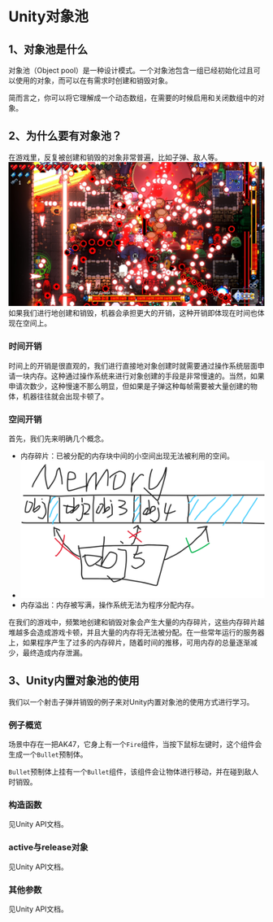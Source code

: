 # Unity对象池
## 1、对象池是什么
对象池（Object pool）是一种设计模式。一个对象池包含一组已经初始化过且可以使用的对象，而可以在有需求时创建和销毁对象。

简而言之，你可以将它理解成一个动态数组，在需要的时候启用和关闭数组中的对象。
## 2、为什么要有对象池？
在游戏里，反复被创建和销毁的对象非常普遍，比如子弹、敌人等。
![alt text](etg.jpg)
如果我们进行地创建和销毁，机器会承担更大的开销，这种开销即体现在时间也体现在空间上。
### 时间开销
时间上的开销是很直观的，我们进行直接地对象创建时就需要通过操作系统层面申请一块内存。这种通过操作系统来进行对象创建的手段是非常慢速的。当然，如果申请次数少，这种慢速不那么明显，但如果是子弹这种每帧需要被大量创建的物体，机器往往就会出现卡顿了。
### 空间开销
首先，我们先来明确几个概念。
- 内存碎片：已被分配的内存块中间的小空间出现无法被利用的空间。
- ![alt text](memory-fragmentation.png)
- 内存溢出：内存被写满，操作系统无法为程序分配内存。

在我们的游戏中，频繁地创建和销毁对象会产生大量的内存碎片，这些内存碎片越堆越多会造成游戏卡顿，并且大量的内存将无法被分配。在一些常年运行的服务器上，如果程序产生了过多的内存碎片，随着时间的推移，可用内存的总量逐渐减少，最终造成内存泄漏。
## 3、Unity内置对象池的使用
我们以一个射击子弹并销毁的例子来对Unity内置对象池的使用方式进行学习。
### 例子概览
场景中存在一把AK47，它身上有一个`Fire`组件，当按下鼠标左键时，这个组件会生成一个`Bullet`预制体。

`Bullet`预制体上挂有一个`Bullet`组件，该组件会让物体进行移动，并在碰到敌人时销毁。

### 构造函数
见Unity API文档。
### active与release对象
见Unity API文档。
### 其他参数
见Unity API文档。
